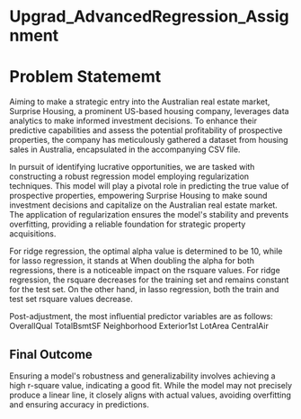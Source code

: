 # Upgrad_AdvancedRegression_Assignment

# Problem Statememt

Aiming to make a strategic entry into the Australian real estate market, Surprise Housing, a prominent US-based housing company, leverages data analytics to make informed investment decisions. To enhance their predictive capabilities and assess the potential profitability of prospective properties, the company has meticulously gathered a dataset from housing sales in Australia, encapsulated in the accompanying CSV file.

In pursuit of identifying lucrative opportunities, we are tasked with constructing a robust regression model employing regularization techniques. This model will play a pivotal role in predicting the true value of prospective properties, empowering Surprise Housing to make sound investment decisions and capitalize on the Australian real estate market. The application of regularization ensures the model's stability and prevents overfitting, providing a reliable foundation for strategic property acquisitions.

For ridge regression, the optimal alpha value is determined to be 10, while for lasso regression, it stands at
When doubling the alpha for both regressions, there is a noticeable impact on the rsquare values. For ridge regression, the rsquare decreases for the training set and remains constant for the test set. On the other hand, in lasso regression, both the train and test set rsquare values decrease.

Post-adjustment, the most influential predictor variables are as follows:
OverallQual
TotalBsmtSF
Neighborhood
Exterior1st
LotArea
CentralAir

## Final Outcome

Ensuring a model's robustness and generalizability involves achieving a high r-square value, indicating a good fit. While the model may not precisely produce a linear line, it closely aligns with actual values, avoiding overfitting and ensuring accuracy in predictions.
